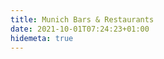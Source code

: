 ```yaml
---
title: Munich Bars & Restaurants
date: 2021-10-01T07:24:23+01:00
hidemeta: true
---
```

<div class="flourish-embed flourish-scatter" data-src="visualisation/16033230"><script src="https://public.flourish.studio/resources/embed.js"></script></div>
